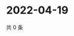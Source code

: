 # 2022-04-19

共 0 条

<!-- BEGIN WEIBO -->
<!-- 最后更新时间 Tue Apr 19 2022 14:20:15 GMT+0800 (China Standard Time) -->

<!-- END WEIBO -->
